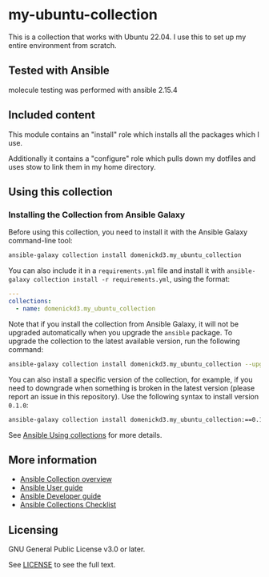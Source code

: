 # my-ubuntu-collection
<!-- Add CI and code coverage badges here. Samples included below. -->
<!-- [![CI](https://github.com/ansible-collections/REPONAMEHERE/workflows/CI/badge.svg?event=push)](https://github.com/ansible-collections/REPONAMEHERE/actions) [![Codecov](https://img.shields.io/codecov/c/github/ansible-collections/REPONAMEHERE)](https://codecov.io/gh/ansible-collections/REPONAMEHERE) -->

<!-- Describe the collection and why a user would want to use it. What does the collection do? -->
This is a collection that works with Ubuntu 22.04. I use this to set up my entire environment from scratch.

## Tested with Ansible

<!-- List the versions of Ansible the collection has been tested with. Must match what is in galaxy.yml. -->
molecule testing was performed with ansible 2.15.4

## Included content
<!-- Galaxy will eventually list the module docs within the UI, but until that is ready, you may need to either describe your plugins etc here, or point to an external docsite to cover that information. -->

This module contains an "install" role which installs all the packages which I use.

Additionally it contains a "configure" role which pulls down my dotfiles and uses stow to link them in my home directory.


## Using this collection

<!--Include some quick examples that cover the most common use cases for your collection content. It can include the following examples of installation and upgrade (change NAMESPACE.COLLECTION_NAME correspondingly):-->

### Installing the Collection from Ansible Galaxy

Before using this collection, you need to install it with the Ansible Galaxy command-line tool:
```bash
ansible-galaxy collection install domenickd3.my_ubuntu_collection
```

You can also include it in a `requirements.yml` file and install it with `ansible-galaxy collection install -r requirements.yml`, using the format:
```yaml
---
collections:
  - name: domenickd3.my_ubuntu_collection
```

Note that if you install the collection from Ansible Galaxy, it will not be upgraded automatically when you upgrade the `ansible` package. To upgrade the collection to the latest available version, run the following command:
```bash
ansible-galaxy collection install domenickd3.my_ubuntu_collection --upgrade
```

You can also install a specific version of the collection, for example, if you need to downgrade when something is broken in the latest version (please report an issue in this repository). Use the following syntax to install version `0.1.0`:

```bash
ansible-galaxy collection install domenickd3.my_ubuntu_collection:==0.1.0
```

See [Ansible Using collections](https://docs.ansible.com/ansible/devel/user_guide/collections_using.html) for more details.

## More information

<!-- List out where the user can find additional information, such as working group meeting times, slack/IRC channels, or documentation for the product this collection automates. At a minimum, link to: -->

- [Ansible Collection overview](https://github.com/ansible-collections/overview)
- [Ansible User guide](https://docs.ansible.com/ansible/devel/user_guide/index.html)
- [Ansible Developer guide](https://docs.ansible.com/ansible/devel/dev_guide/index.html)
- [Ansible Collections Checklist](https://github.com/ansible-collections/overview/blob/main/collection_requirements.rst)

## Licensing
GNU General Public License v3.0 or later.

See [LICENSE](https://www.gnu.org/licenses/gpl-3.0.txt) to see the full text.
